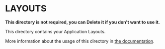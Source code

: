 # LAYOUTS

**This directory is not required, you can Delete it if you don't want to use it.**

This directory contains your Application Layouts.

More information about the usage of this directory in [the documentation](https://nuxtjs.org/guide/views#layouts).
